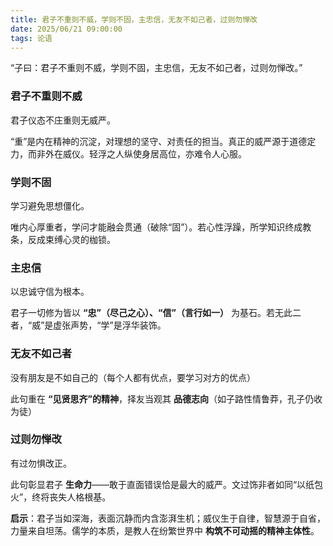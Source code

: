 ```yaml
---
title: 君子不重则不威，学则不固，主忠信，无友不如己者，过则勿惮改
date: 2025/06/21 09:00:00
tags: 论语
---
```


“子曰：君子不重则不威，学则不固，主忠信，无友不如己者，过则勿惮改。”

### 君子不重则不威
   
君子仪态不庄重则无威严。  

“重”是内在精神的沉淀，对理想的坚守、对责任的担当。真正的威严源于道德定力，而非外在威仪。轻浮之人纵使身居高位，亦难令人心服。

### 学则不固

学习避免思想僵化。  
 
唯内心厚重者，学问才能融会贯通（破除“固”）。若心性浮躁，所学知识终成教条，反成束缚心灵的枷锁。

### 主忠信
   
以忠诚守信为根本。  

君子一切修为皆以 **“忠”（尽己之心）、“信”（言行如一）** 为基石。若无此二者，“威”是虚张声势，“学”是浮华装饰。

### 无友不如己者  

没有朋友是不如自己的（每个人都有优点，要学习对方的优点）

此句重在 **“见贤思齐”的精神**，择友当观其 **品德志向**（如子路性情鲁莽，孔子仍收为徒）  

### 过则勿惮改

有过勿惧改正。  

此句彰显君子 **生命力**——敢于直面错误恰是最大的威严。文过饰非者如同“以纸包火”，终将丧失人格根基。


**启示**：君子当如深海，表面沉静而内含澎湃生机；威仪生于自律，智慧源于自省，力量来自坦荡。儒学的本质，是教人在纷繁世界中 **构筑不可动摇的精神主体性**。
